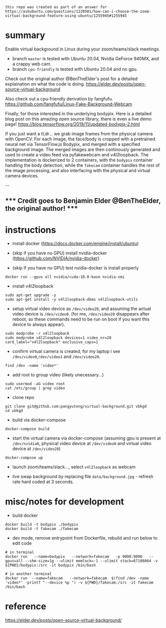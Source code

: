 ```
this repo was created as part of an answer for 
https://askubuntu.com/questions/1228501/how-can-i-choose-the-zoom-virtual-background-feature-using-ubuntu/1255945#1255945
```

# summary

Enable virtual background in Linux during your zoom/teams/slack meetings.

+ branch `master` is tested with Ubuntu 20.04, Nvidia GeForce 940MX, and a crappy web cam.
+ branch `cpu-friendly` is tested with Ubuntu 20.04 and no gpu.

Check out the original author @BenTheElder's post for a detailed explaination on what the code is doing.
https://elder.dev/posts/open-source-virtual-background

Also check out a cpu-friendly derivation by fangfufu.
https://github.com/fangfufu/Linux-Fake-Background-Webcam

Finally, for those interested in the underlying bodypix. Here is a detailed blog post on this amazing open source library, there is even a live demo page!
https://blog.tensorflow.org/2019/11/updated-bodypix-2.html

If you just want a tl;dr... we grab image frames from the physical camera with OpenCV.  For each image, the face/body is cropped with a pretrained neural net via TensorFlow.js Bodypix, and merged with a specified background image.  The merged images are then continously generated and used to create a video feed via pyfakewebcam and v4l2loopback.  The implementation is dockerized to 2 containers, with the `bodypix` container handling the body detection, while the `fakecam` container handles the rest of the image processing, and also interfacing with the physical and virtual camera devices.

--


## *** Credit goes to Benjamin Elder @BenTheElder, the original author! ***

# instructions

+ install docker (https://docs.docker.com/engine/install/ubuntu)

+ (skip if you have no GPU) install nvidia-docker (https://github.com/NVIDIA/nvidia-docker)

+ (skip if you have no GPU) test nvidia-docker is install properly
```
docker run --gpus all nvidia/cuda:10.0-base nvidia-smi
```

+ install v4l2loopback
``` 
sudo apt-get upgrade -y
sudo apt-get install -y v4l2loopback-dkms v4l2loopback-utils
```

+ setup virtual video device as `/dev/video20`, and assuming the actual video device is `/dev/video0`. (for me, `/dev/video20` disappears after reboot, so these commands need to be run on boot if you want this device to always appear).
```
sudo modprobe -r v4l2loopback
sudo modprobe v4l2loopback devices=1 video_nr=20 card_label="v4l2loopback" exclusive_caps=1
```

+ confirm virtual camera is created, for my laptop i see `/dev/video0`,`/dev/video1` and `/dev/video20`.
```
find /dev -name 'video*'
```

+ add root to group video (likely unecessary...)
```
sudo usermod -aG video root
cat /etc/group | grep video
```

+ clone repo
```
git clone git@github.com:pangyuteng/virtual-background.git vbkgd
cd vbkgd
```

+ build via docker-compose
```
docker-compose build
```

+ start the virtual camera via docker-compose (assuming gpu is present at `/dev/nvidia0`, physical video device at `/dev/video0` and virtual video device at `/dev/video20`)
```
docker-compose up
```

+ launch zoom/teams/slack..., select `v4l2loopback` as webcam

+ live swap background by replacing file `data/background.jpg` - refresh rate hard coded at 3 seconds.




# misc/notes for development

+ build docker
```
docker build -t bodypix ./bodypix
docker build -t fakecam ./fakecam
```

+ dev mode, remove entrypoint from Dockerfile, rebuild and run below to edit code
```
# in terminal 
docker run   --name=bodypix   --network=fakecam   -p 9000:9000   --gpus=all --shm-size=1g --ulimit memlock=-1 --ulimit stack=67108864 -v ${PWD}/bodypix:/src -it bodypix /bin/bash

# in another terminal
docker run  --name=fakecam   --network=fakecam  $(find /dev -name 'video*' -printf "--device %p ") -v ${PWD}/fakecam:/src -it fakecam /bin/bash
```

# reference

https://elder.dev/posts/open-source-virtual-background/


